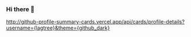 ### Hi there 👋

http://github-profile-summary-cards.vercel.app/api/cards/profile-details?username={lagtree}&theme={github_dark}
